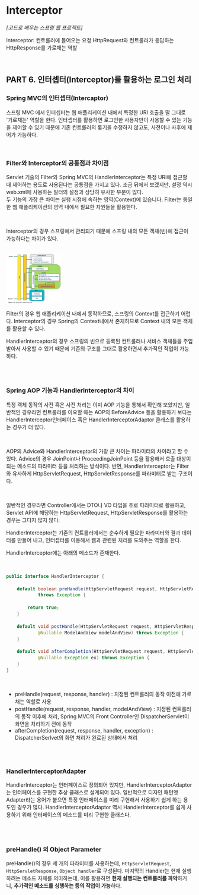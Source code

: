 # Interceptor

*[코드로 배우는 스프링 웹 프로젝트]*

Interceptor: 컨트롤러에 들어오는 요청 HttpRequest와 컨트롤러가 응답하는 HttpResponse를 가로채는 역할

<br>

## PART 6. 인터셉터(Interceptor)를 활용하는 로그인 처리

### Spring MVC의 인터셉터(Intercaptor)

스프링 MVC 에서 인터셉터는 웹 애플리케이션 내에서 특정한 URI 호출을 말 그대로 '가로채는' 역할을 한다. 
인터셉터를 활용하면 로그인한 사용자만이 사용할 수 있는 기능을 제어할 수 있기 때문에 기존 컨트롤러의 롲기을 수정하지 않고도, 사전이나 사후에 제어가 가능하다.

<br>

### Filter와 Interceptor의 공통점과 차이점
Servlet 기술의 Filter와 Spring MVC의 HandlerInterceptor는 특정 URI에 접근할 때 제어하는 용도로 사용된다는 공통점을 가지고 있다. 조금 뒤에서 보겠지만, 설정 역시 web.xml에 사용하는 필터의 설정과 상당히 유사한 부분이 많다.
<br>
두 기능의 가장 큰 차이는 실행 시점에 속하는 영역(Context)에 있습니다. Filter는 동일한 웹 애플리케이션의 영역 내에서 필요한 자원들을 활용한다.

<br>

Interceptor의 경우 스프링에서 관리되기 때문에 스프링 내의 모든 객체(빈)에 접근이 가능하다는 차이가 있다.

<br>

<img width="30%" src="./img/spring-request-lifecycle.jpeg" alt="Spring MVC LifeCycle" />

<br>

Filter의 경우 웹 애플리케이션 내에서 동작하므로, 스프링의 Context를 접근하기 어렵다.
Interceptor의 경우 Spring의 Context내에서 존재하므로 Context 내의 모든 객체를 활용할 수 있다.

HandlerInterceptor의 경우 스프링의 빈으로 등록된 컨트롤러나 서비스 객체들을 주입받아서 사용할 수 있기 때문에 기존의 구조를 그대로 활용하면서 추가적인 작업이 가능하다.

<br><br>

### Spring AOP 기능과 HandlerInterceptor의 차이

특정 객체 동작의 사전 혹은 사전 처리는 이미 AOP 기능을 통해서 확인해 보았지만, 일반적인 경우라면 컨트롤러를 이요할 때는 AOP의 BeforeAdvice 등을 활용하기 보다는 HandlerInterceptor인터페이스 혹은 HandlerInterceptorAdaptor 클래스를 활용하는 경우가 더 많다.

<br>

AOP의 Advice와 HandlerInterceptor의 가장 큰 차이는 파라미터의 차이라고 할 수 있다. Advice의 경우 JoinPoint나 ProceedingJoinPoint 등을 활용해서 호출 대상이 되는 메소드의 파라미터 등을 처리하는 방식이다.
반면, HandlerInterceptor는 Filter와 유사하게 HttpServletRequest, HttpServletResponse를 파라미터로 받는 구조이다.

<br>

일반적인 경우라면 Controller에서는 DTO나 VO 타입을 주로 파라미터로 활용하고, Servlet API에 해당하는 HttpServletRequest, HttpServletResponse를 활용하는 경우는 그다지 많지 않다.

HandlerInterceptor는 기존의 컨트롤러에서는 순수하게 필요한 파라미터와 결과 데이터를 만들어 내고, 인터셉터를 이용해서 웹과 관련된 처리를 도와주는 역할을 한다.

HandlerInterceptor에는 아래의 메소드가 존재한다.

<br>

``` java
public interface HandlerInterceptor {

	default boolean preHandle(HttpServletRequest request, HttpServletResponse response, Object handler)
			throws Exception {

		return true;
	}

	default void postHandle(HttpServletRequest request, HttpServletResponse response, Object handler,
			@Nullable ModelAndView modelAndView) throws Exception {
	}
    
	default void afterCompletion(HttpServletRequest request, HttpServletResponse response, Object handler,
			@Nullable Exception ex) throws Exception {
	}
}

```

<br>

- preHandle(request, response, handler) : 지정된 컨트롤러의 동작 이전에 가로채는 역할로 사용
- postHandle(request, response, handler, modelAndView) : 지정된 컨트롤러의 동작 이후에 처리, Spring MVC의 Front Controller인 DispatcherServlet이 화면을 처리하기 전에 동작
- afterCompletion(request, response, handler, exception) : DispatcherSerlvet의 화면 처리가 완료된 상태에서 처리

<br><br>

### HandlerInterceptorAdapter

HandlerInterceptor는 인터페이스로 정의되어 있지만, HandlerInterceptorAdaptor는 인터페이스를 구현한 추상 클래스로 설계되어 있다. 일반적으로 디자인 패턴엣 Adapter라는 용어가 붙으면 특정 인터페이스를 미리 구현해서 사용하기 쉽게 하는 용도인 경우가 많다. HandlerInterceptorAdaptor 역시 HandlerInterceptor를 쉽게 사용하기 위해 인터페이스의 메소드를 미리 구현한 클래스다.

<br><br>

### preHandle() 의 Object Parameter

preHandle()의 경우 세 개의 파라미터를 사용하는데, `HttpServletRequest`, `HttpServletResponse`, `Object handler`로 구성된다.
마지막의 Handler는 현재 실행하려는 메소드 자체를 의미하는데, 이를 활용하면 **현재 실행되는 컨트롤러를 파악**하거니, **추가적인 메소드를 싱행하는 등의 작업이 가능**하다.